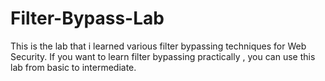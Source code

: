 # Filter-Bypass-Lab
This is the lab that i learned various filter bypassing techniques for Web Security. If you want to learn filter bypassing practically , you can use this lab from basic to intermediate.

